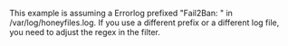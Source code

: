 This example is assuming a Errorlog prefixed "Fail2Ban: " in /var/log/honeyfiles.log.
If you use a different prefix or a different log file, you need to adjust the regex in the filter.
